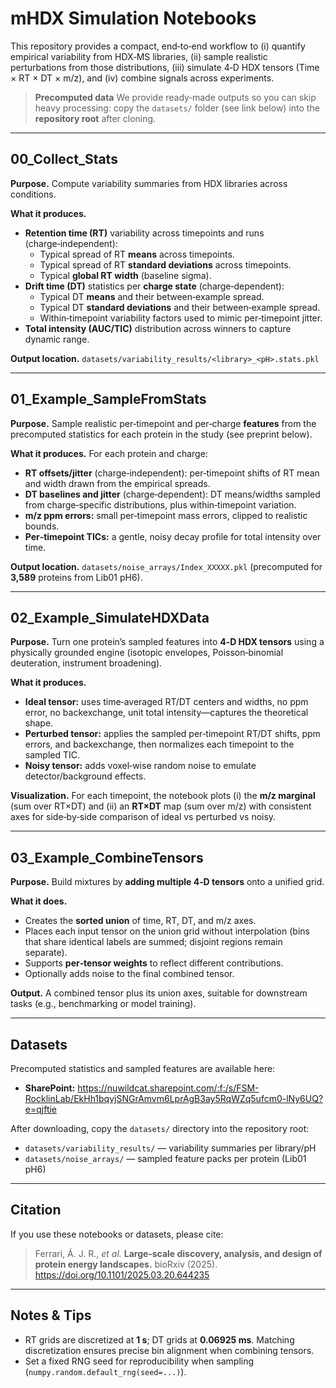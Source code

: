 # mHDX Simulation Notebooks

This repository provides a compact, end‑to‑end workflow to (i) quantify empirical variability from HDX‑MS libraries, (ii) sample realistic perturbations from those distributions, (iii) simulate 4‑D HDX tensors (Time × RT × DT × m/z), and (iv) combine signals across experiments.

> **Precomputed data**
> We provide ready‑made outputs so you can skip heavy processing: copy the `datasets/` folder (see link below) into the **repository root** after cloning.

---

## 00_Collect_Stats

**Purpose.** Compute variability summaries from HDX libraries across conditions.

**What it produces.**
- **Retention time (RT)** variability across timepoints and runs (charge‑independent):
  - Typical spread of RT **means** across timepoints.
  - Typical spread of RT **standard deviations** across timepoints.
  - Typical **global RT width** (baseline sigma).
- **Drift time (DT)** statistics per **charge state** (charge‑dependent):
  - Typical DT **means** and their between‑example spread.
  - Typical DT **standard deviations** and their between‑example spread.
  - Within‑timepoint variability factors used to mimic per‑timepoint jitter.
- **Total intensity (AUC/TIC)** distribution across winners to capture dynamic range.

**Output location.** `datasets/variability_results/<library>_<pH>.stats.pkl`

---

## 01_Example_SampleFromStats

**Purpose.** Sample realistic per‑timepoint and per‑charge **features** from the precomputed statistics for each protein in the study (see preprint below).

**What it produces.** For each protein and charge:
- **RT offsets/jitter** (charge‑independent): per‑timepoint shifts of RT mean and width drawn from the empirical spreads.
- **DT baselines and jitter** (charge‑dependent): DT means/widths sampled from charge‑specific distributions, plus within‑timepoint variation.
- **m/z ppm errors:** small per‑timepoint mass errors, clipped to realistic bounds.
- **Per‑timepoint TICs:** a gentle, noisy decay profile for total intensity over time.

**Output location.** `datasets/noise_arrays/Index_XXXXX.pkl` (precomputed for **3,589** proteins from Lib01 pH6).

---

## 02_Example_SimulateHDXData

**Purpose.** Turn one protein’s sampled features into **4‑D HDX tensors** using a physically grounded engine (isotopic envelopes, Poisson‑binomial deuteration, instrument broadening).

**What it produces.**
- **Ideal tensor:** uses time‑averaged RT/DT centers and widths, no ppm error, no backexchange, unit total intensity—captures the theoretical shape.
- **Perturbed tensor:** applies the sampled per‑timepoint RT/DT shifts, ppm errors, and backexchange, then normalizes each timepoint to the sampled TIC.
- **Noisy tensor:** adds voxel‑wise random noise to emulate detector/background effects.

**Visualization.** For each timepoint, the notebook plots (i) the **m/z marginal** (sum over RT×DT) and (ii) an **RT×DT** map (sum over m/z) with consistent axes for side‑by‑side comparison of ideal vs perturbed vs noisy.

---

## 03_Example_CombineTensors

**Purpose.** Build mixtures by **adding multiple 4‑D tensors** onto a unified grid.

**What it does.**
- Creates the **sorted union** of time, RT, DT, and m/z axes.
- Places each input tensor on the union grid without interpolation (bins that share identical labels are summed; disjoint regions remain separate).
- Supports **per‑tensor weights** to reflect different contributions.
- Optionally adds noise to the final combined tensor.

**Output.** A combined tensor plus its union axes, suitable for downstream tasks (e.g., benchmarking or model training).

---

## Datasets

Precomputed statistics and sampled features are available here:

- **SharePoint:** <https://nuwildcat.sharepoint.com/:f:/s/FSM-RocklinLab/EkHh1bqvjSNGrAmvm6LprAgB3ay5RqWZq5ufcm0-lNy6UQ?e=qjftie>

After downloading, copy the `datasets/` directory into the repository root:
- `datasets/variability_results/` — variability summaries per library/pH
- `datasets/noise_arrays/` — sampled feature packs per protein (Lib01 pH6)

---

## Citation

If you use these notebooks or datasets, please cite:

> Ferrari, Á. J. R., *et al.* **Large‑scale discovery, analysis, and design of protein energy landscapes.** bioRxiv (2025). <https://doi.org/10.1101/2025.03.20.644235>

---

## Notes & Tips

- RT grids are discretized at **1 s**; DT grids at **0.06925 ms**. Matching discretization ensures precise bin alignment when combining tensors.
- Set a fixed RNG seed for reproducibility when sampling (`numpy.random.default_rng(seed=...)`).

